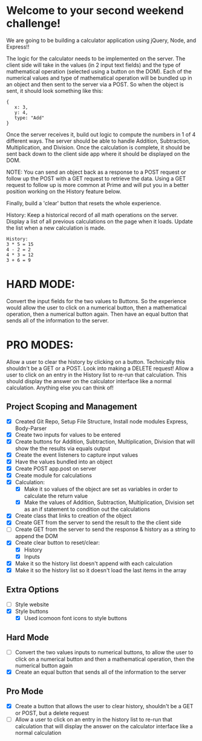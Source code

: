 # Welcome to your second weekend challenge!
We are going to be building a calculator application using jQuery, Node, and Express!!

The logic for the calculator needs to be implemented on the server. The client side will take in the values (in 2 input text fields) and the type of mathematical operation (selected using a button on the DOM). Each of the numerical values and type of mathematical operation will be bundled up in an object and then sent to the server via a POST. So when the object is sent, it should look something like this:

```
{
   x: 3,
   y: 4,
   type: "Add"
}
```

Once the server receives it, build out logic to compute the numbers in 1 of 4 different ways. The server should be able to handle Addition, Subtraction, Multiplication, and Division. Once the calculation is complete, it should be sent back down to the client side app where it should be displayed on the DOM.

NOTE: You can send an object back as a response to a POST request or follow up the POST with a GET request to retrieve the data. Using a GET request to follow up is more common at Prime and will put you in a better position working on the History feature below.

Finally, build a 'clear' button that resets the whole experience.

History:
Keep a historical record of all math operations on the server. Display a list of all previous calculations on the page when it loads. Update the list when a new calculation is made.

```
History:
3 * 5 = 15
4 - 2 = 2
4 * 3 = 12
3 + 6 = 9
```

# HARD MODE:
Convert the input fields for the two values to Buttons. So the experience would allow the user to click on a numerical button, then a mathematical operation, then a numerical button again. Then have an equal button that sends all of the information to the server.

# PRO MODES:
Allow a user to clear the history by clicking on a button. Technically this shouldn't be a GET or a POST. Look into making a DELETE request!
Allow a user to click on an entry in the History list to re-run that calculation. This should display the answer on the calculator interface like a normal calculation.
Anything else you can think of!

## Project Scoping and Management
- [x] Created Git Repo, Setup File Structure, Install node modules Express, Body-Parser
- [x] Create two inputs for values to be entered
- [x] Create buttons for Addition, Subtraction, Multiplication, Division that will show the the results via equals output
- [x] Create the event listeners to capture input values
- [x] Have the values bundled into an object
- [x] Create POST app.post on server
- [x] Create module for calculations
- [x] Calculation:
    - [x] Make it so values of the object are set as variables in order to calculate the return value
    - [x] Make the values of Addition, Subtraction, Multiplication, Division set as an if statement to condition out the calculations
- [x] Create class that links to creation of the object
- [x] Create GET from the server to send the result to the the client side
- [ ] Create GET from the server to send the response & history as a string to append the DOM
- [x] Create clear button to reset/clear:
    - [x] History
    - [x] Inputs
- [x] Make it so the history list doesn't append with each calculation
- [x] Make it so the history list so it doesn't load the last items in the array

## Extra Options
- [ ] Style website
- [x] Style buttons
    - [x] Used icomoon font icons to style buttons

## Hard Mode
- [ ] Convert the two values inputs to numerical buttons, to allow the user to click on a numerical button and then a mathematical operation, then the numerical button again
- [x] Create an equal button that sends all of the information to the server

## Pro Mode
- [x] Create a button that allows the user to clear history, shouldn't be a GET or POST, but a delete request
- [ ] Allow a user to click on an entry in the history list to re-run that calculation that will display the answer on the calculator interface like a normal calculation